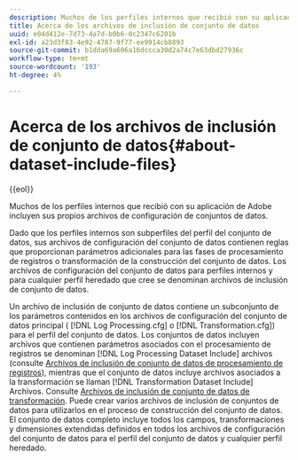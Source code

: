 ```yaml
---
description: Muchos de los perfiles internos que recibió con su aplicación de Adobe incluyen sus propios archivos de configuración de conjuntos de datos.
title: Acerca de los archivos de inclusión de conjunto de datos
uuid: e04d412e-7d73-4a7d-b0b6-0c2347c6201b
exl-id: a23d3f83-4e92-4787-9f77-ee9914cb8893
source-git-commit: b1dda69a606a16dccca30d2a74c7e63dbd27936c
workflow-type: tm+mt
source-wordcount: '193'
ht-degree: 4%

---
```


# Acerca de los archivos de inclusión de conjunto de datos{#about-dataset-include-files}

{{eol}}

Muchos de los perfiles internos que recibió con su aplicación de Adobe incluyen sus propios archivos de configuración de conjuntos de datos.

Dado que los perfiles internos son subperfiles del perfil del conjunto de datos, sus archivos de configuración del conjunto de datos contienen reglas que proporcionan parámetros adicionales para las fases de procesamiento de registros o transformación de la construcción del conjunto de datos. Los archivos de configuración del conjunto de datos para perfiles internos y para cualquier perfil heredado que cree se denominan archivos de inclusión de conjunto de datos.

Un archivo de inclusión de conjunto de datos contiene un subconjunto de los parámetros contenidos en los archivos de configuración del conjunto de datos principal ( [!DNL Log Processing.cfg] o [!DNL Transformation.cfg]) para el perfil del conjunto de datos. Los conjuntos de datos incluyen archivos que contienen parámetros asociados con el procesamiento de registros se denominan [!DNL Log Processing Dataset Include] archivos (consulte [Archivos de inclusión de conjunto de datos de procesamiento de registros](../../../home/c-dataset-const-proc/c-dataset-inc-files/c-types-dataset-inc-files/c-log-proc-dataset-inc-files/c-log-proc-dataset-inc-files.md#concept-999475a22519432e98844622ca95b6ab)), mientras que el conjunto de datos incluye archivos asociados a la transformación se llaman [!DNL Transformation Dataset Include] Archivos. Consulte [Archivos de inclusión de conjunto de datos de transformación](../../../home/c-dataset-const-proc/c-dataset-inc-files/c-types-dataset-inc-files/c-trans-dataset-inc-files.md#concept-c64aa78ed9ce40b8a0f4932c82ff5ace). Puede crear varios archivos de inclusión de conjuntos de datos para utilizarlos en el proceso de construcción del conjunto de datos. El conjunto de datos completo incluye todos los campos, transformaciones y dimensiones extendidas definidos en todos los archivos de configuración del conjunto de datos para el perfil del conjunto de datos y cualquier perfil heredado.
